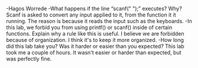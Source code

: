 -Hagos Worrede
-What happens if the line “scanf(" ");” executes?  Why?
Scanf is asked to convert any input applied to it, from the function it it running. The reason is because 
it reads the input such as the keyboards. 
-In this lab, we forbid you from using printf() or scanf() inside
of certain functions.  Explain why a rule like this is useful.
I believe we are forbidden because of organization. I think it's to keep it more organized. 
-How long did this lab take you?  Was it harder or easier than you
expected?
This lab took me a couple of hours. It wasn't easier or harder than expected, but was perfectly fine. 